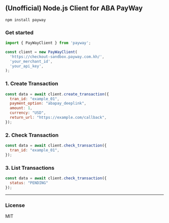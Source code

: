 ## (Unofficial) Node.js Client for ABA PayWay

```shell
npm install payway
```

### Get started

```javascript
import { PayWayClient } from 'payway';

const client = new PayWayClient(
  'https://checkout-sandbox.payway.com.kh/',
  'your_merchant_id',
  'your_api_key',
);
```

### 1. Create Transaction

```javascript
const data = await client.create_transaction({
  tran_id: "example_01",
  payment_option: "abapay_deeplink",
  amount: 1,
  currency: "USD",
  return_url: "https://example.com/callback",
});
```

### 2. Check Transaction

```javascript
const data = await client.check_transaction({
  tran_id: "example_01",
});
```

### 3. List Transactions

```javascript
const data = await client.check_transaction({
  status: "PENDING"
});
```

--- 

### License

MIT
